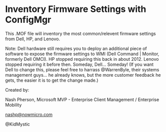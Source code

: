 # Inventory Firmware Settings with ConfigMgr

This .MOF file will inventory the most common/relevent firmware settings from Dell, HP, and Lenovo.

Note:  Dell hardware still requires you to deploy an additional piece of software to expose the firmware settings to WMI (Dell Command | Monitor, formerly Dell OMCI). HP stopped requiring this back in about 2012. Lenovo stopped requiring it before then.  Someday, Dell... Someday!
(If you want Dell to change this, please feel free to harrass @WarrenByle, their systems management guys... he already knows, but the more customer feedback he gets, the easier it is to get the change made.)


Created by:

Nash Pherson, Microsoft MVP - Enterprise Client Management / Enterprise Mobility

nashp@nowmicro.com

@KidMystic
